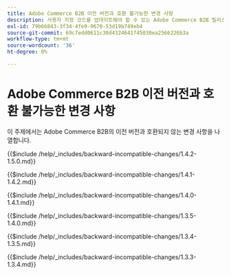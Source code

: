 ```yaml
---
title: Adobe Commerce B2B 이전 버전과 호환 불가능한 변경 사항
description: 사용자 지정 코드를 업데이트해야 할 수 있는 Adobe Commerce B2B 릴리스의 변경 사항에 대해 알아봅니다.
exl-id: 79b66843-3f34-4fe9-9670-53d19b749eb4
source-git-commit: 69c7edd0611c30d4324641745030ea2566226b3a
workflow-type: tm+mt
source-wordcount: '36'
ht-degree: 0%

---
```


# Adobe Commerce B2B 이전 버전과 호환 불가능한 변경 사항

이 주제에서는 Adobe Commerce B2B의 이전 버전과 호환되지 않는 변경 사항을 나열합니다.

{{$include /help/_includes/backward-incompatible-changes/1.4.2-1.5.0.md}}

{{$include /help/_includes/backward-incompatible-changes/1.4.1-1.4.2.md}}

{{$include /help/_includes/backward-incompatible-changes/1.4.0-1.4.1.md}}

{{$include /help/_includes/backward-incompatible-changes/1.3.5-1.4.0.md}}

{{$include /help/_includes/backward-incompatible-changes/1.3.4-1.3.5.md}}

{{$include /help/_includes/backward-incompatible-changes/1.3.3-1.3.4.md}}
